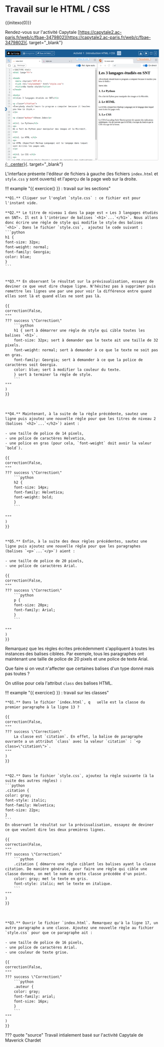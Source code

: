 # Travail sur le HTML / CSS 

{{initexo(0)}}

Rendez-vous sur l'activité Capytale [https://capytale2.ac-paris.fr/web/c/fbae-3479802](https://capytale2.ac-paris.fr/web/c/fbae-3479802){. target="_blank"}


[![image](data/cap_act1.png){: .center}](https://capytale2.ac-paris.fr/web/c/fbae-3479802){. target="_blank"}




L'interface présente l'éditeur de fichiers à gauche (les fichiers ```index.html``` et ```style.css``` y sont ouverts) et l'aperçu de la page web sur la droite.

!!! example "{{ exercice() }} : travail sur les sections"
    
    

    **Q1.** Cliquer sur l'onglet `style.css` : ce fichier est pour l'instant vide.

    **Q2.** Le titre de niveau 1 dans la page est « Les 3 langages étudiés en SNT». Il est à l'intérieur de balises `<h1>`...`</h1>`. Nous allons donc écrire une règle de style qui modifie le style des balises `<h1>`. Dans le fichier `style.css`,  ajoutez le code suivant :
    ```python
    h1 {
    font-size: 32px;
    font-weight: normal;
    font-family: Georgia;
    color: blue;
    }
    ```


    **Q3.** En observant le résultat sur la prévisualisation, essayez de deviner ce que veut dire chaque ligne. N'hésitez pas à supprimer puis remettre les lignes une par une pour voir la différence entre quand elles sont là et quand elles ne sont pas là.

    {{
    correction(False,
    """
    ??? success \"Correction\" 
        ```python
        h1 { sert à démarrer une règle de style qui cible toutes les balises `<h1>`.
        font-size: 32px; sert à demander que le texte ait une taille de 32 pixels.
        font-weight: normal; sert à demander à ce que le texte ne soit pas en gras.
        font-family: Georgia; sert à demander à ce que la police de caractères soit Georgia. 
        color: blue; sert à modifier la couleur du texte.
        } sert à terminer la règle de style.
        ```
    """
    )
    }}



    **Q4.** Maintenant, à la suite de la règle précédente, sautez une ligne puis ajoutez une nouvelle règle pour que les titres de niveau 2 (balises `<h2>`...`</h2>`) aient :
    
    - une taille de police de 14 pixels,
    - une police de caractères Helvetica,
    - une police en gras (pour cela, `font-weight` doit avoir la valeur `bold`).

    {{
    correction(False,
    """
    ??? success \"Correction\" 
        ```python
        h2 {
        font-size: 14px;
        font-family: Helvetica;
        font-weight: bold;
        }
        ```
  
    """
    )
    }}


    **Q5.** Enfin, à la suite des deux règles précédentes, sautez une ligne puis ajoutez une nouvelle règle pour que les paragraphes (balises `<p>`...`</p>`) aient :

    - une taille de police de 20 pixels,
    - une police de caractères Arial.

    {{
    correction(False,
    """
    ??? success \"Correction\" 
        ```python
        p {
        font-size: 20px;
        font-family: Arial;
        }
        ```
  
    """
    )
    }}


Remarquez que les règles écrites précédemment s'appliquent à toutes les instances des balises ciblées. Par exemple, tous les paragraphes ont maintenant une taille de police de 20 pixels et une police de texte Arial. 

Que faire si on veut n'affecter que certaines balises d'un type donné mais pas toutes ?

On utilise pour cela l'attribut `class` des balises HTML.

!!! example "{{ exercice() }} : travail sur les classes"

    **Q1.** Dans le fichier `index.html`, q   uelle est la classe du premier paragraphe à la ligne 13 ?

    {{
    correction(False,
    """
    ??? success \"Correction\" 
        La classe est `citation`. En effet, la balise de paragraphe ouvrante a un attribut `class` avec la valeur `citation` : `<p class=\"citation\">`.
    """
    )
    }}
    

    **Q2.** Dans le fichier `style.css`, ajoutez la règle suivante (à la suite des autres règles) :
    ```python
    .citation {
    color: gray;
    font-style: italic;
    font-family: Helvetica;
    font-size: 22px;
    }    
    ```
    En observant le résultat sur la prévisualisation, essayez de deviner ce que veulent dire les deux premières lignes.

    {{
    correction(False,
    """
    ??? success \"Correction\" 
        ```python
        .citation { démarre une règle ciblant les balises ayant la classe citation. De manière générale, pour faire une règle qui cible une classe donnée, on met le nom de cette classe précédée d'un point.
        color: gray; met le texte en gris.
        font-style: italic; met le texte en italique.
        ```
    """
    )
    }}
   


    **Q3.** Ouvrir le fichier `index.html`. Remarquez qu'à la ligne 17, un autre paragraphe a une classe. Ajoutez une nouvelle règle au fichier `style.css` pour que ce paragraphe ait :

    - une taille de police de 16 pixels,
    - une police de caractères Arial.
    - une couleur de texte grise.

    {{
    correction(False,
    """
    ??? success \"Correction\" 
        ```python
        .auteur {
        color: gray;
        font-family: arial;
        font-size: 16px;
        }
        ``` 
    """
    )
    }}


??? quote "source"
    Travail intialement basé sur l'activité Capytale de Maverick Chardet
